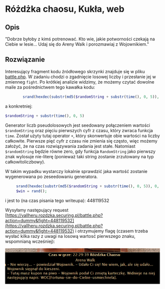 # Różdżka chaosu, Kukła, web

## Opis
"Dobrze byłoby z kimś potrenować. Kto wie, jakie potworności czekają na Ciebie w lesie... Udaj się do Areny Walk i porozmawiaj z Wojownikiem."

## Rozwiązanie

Interesujący fragment kodu źródłowego skrzynki znajduje się w pliku [battle.php](./battle.php). W zadaniu chodzi o zgadnięcie losowej liczby i przesłanie jej w zmienneg `fight`.
Po krótkiej analizie widzimy, że możemy czytać dowolne maile za pośrednictwem tego kawałka kodu:
```php
		srand(hexdec(substr(md5($randomString + substr(time(), 0, 5)), 0, 8)));
```
a konkretniej:
```php
$randomString + substr(time(), 0, 5)
```

Generator liczb pseudolosowych jest seedowany połączeniem wartości `$randomString` oraz pięciu pierwszych cyfr z czasu, który zwraca funkcja `time`. Został użyty tutaj operator `+`, który skonwertuje obie wartości na liczby całkowite. Pierwsze pięć cyfr z czasu nie zmienia się często, więc możemy założyć, że na czas rozwiązywania zadania jest stałe. Natomiast `$randomString` będzie równe zero, gdy funkcja `RandomString` jako pierwszy znak wylosuje nie-literę (ponieważ taki string zostanie zrzutowany na typ całkowitoliczbowy).

W takim wypadku wystarczy lokalnie sprawdzić jaka wartość zostanie wygenerowana po zeseedowaniu generatora.

```php
     srand(hexdec(substr(md5($randomString + substr(time(), 0, 5)), 0, 8)));  
     $win = rand();
```
i jest to (na czas pisania tego writeupa): 448119532

Wysyłamy następujący request [https://vallheru.rozdzka.securing.pl/battle.php?action=dummy&fight=448119532](https://vallheru.rozdzka.securing.pl/battle.php?action=dummy&fight=448119532) i otrzymujemy flagę (czasem trzeba wysłać kilka razy z uwagi na losową wartosć pierwszego znaku, wspomnianą wcześniej):

![solve](./solve.png)

